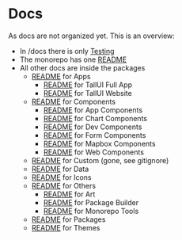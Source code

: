 # Docs

As docs are not organized yet. This is an overview:

- In /docs there is only [Testing](./testing/README.md)
- The monorepo has one [README](../README.md)
- All other docs are inside the packages
  - [README](../_apps) for Apps
    - [README](../_apps/tallui-full) for TallUI Full App
    - [README](../_apps/tallui-website) for TallUI Website
  - [README](../_components) for Components
    - [README](../_components/tallui-app-components) for App Components
    - [README](../_components/tallui-chart-components) for Chart Components
    - [README](../_components/tallui-dev-components) for Dev Components
    - [README](../_components/tallui-form-components) for Form Components
    - [README](../_components/tallui-mapbox-components) for Mapbox Components
    - [README](../_components/tallui-web-components) for Web Components 
  - [README](../_custom) for Custom (gone, see gitignore)
  - [README](../_data) for Data
  - [README](../_icons) for Icons
  - [README](../_others) for Others
    - [README](../_others/tallui-art) for Art
    - [README](../_others/tallui-package-builder) for Package Builder
    - [README](../_others/tallui-monorepo-tools) for Monorepo Tools
  - [README](../_packages) for Packages
  - [README](../_themes) for Themes